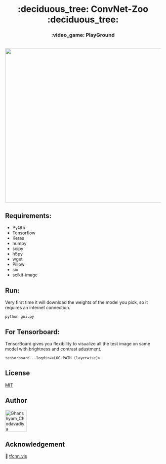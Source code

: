 <h1 align="center">
  :deciduous_tree: ConvNet-Zoo :deciduous_tree:
  <h3 align="center">
  :video_game: PlayGround
  </h3>
  <br />
  <img src="https://github.com/CG1507/ConvNet-Zoo/blob/master/images/demo.gif" width="900" height="500" />
</h1>

## Requirements:
* PyQt5
* Tensorflow
* Keras
* numpy
* scipy
* h5py
* wget
* Pillow
* six
* scikit-image

## Run:
Very first time it will download the weights of the model you pick, so it requires an internet connection.
```
python gui.py
```

## For Tensorboard:

TensorBoard gives you flexibility to visualize all the test image on same model with brightness and contrast adustment.

```
tensorboard --logdir=<LOG-PATH (layerwise)>
```

## License
[MIT](https://choosealicense.com/licenses/mit/)

## Author

[<img src="https://avatars3.githubusercontent.com/u/24426731?s=460&v=4" width="70" height="70" alt="Ghanshyam_Chodavadiya">](https://github.com/CG1507)

## Acknowledgement

:green_heart: [tfcnn_vis](https://github.com/InFoCusp/tf_cnnvis)
